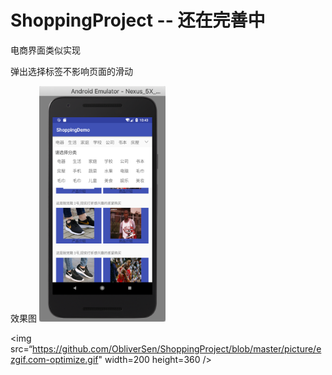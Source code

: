 # ShoppingProject  --  还在完善中
电商界面类似实现

弹出选择标签不影响页面的滑动

效果图
 <img src="https://github.com/ObliverSen/ShoppingProject/blob/master/picture/shopping.webp" width="40%"  height="60%" alt="还在路上，稍等..."/> 
 
 <img src=“https://github.com/ObliverSen/ShoppingProject/blob/master/picture/ezgif.com-optimize.gif" width=200 height=360 />
 
